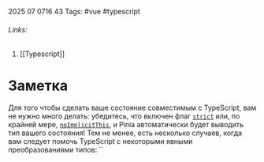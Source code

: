 2025 07 0716 43
Tags: #vue #typescript 
###### Links: 
1) [[Typescript]]
# Заметка
Для того чтобы сделать ваше состояние совместимым с TypeScript, вам не нужно много делать: убедитесь, что включен флаг [`strict`](https://www.typescriptlang.org/tsconfig#strict) или, по крайней мере, [`noImplicitThis`](https://www.typescriptlang.org/tsconfig#noImplicitThis), и Pinia автоматически будет выводить тип вашего состояния! Тем не менее, есть несколько случаев, когда вам следует помочь TypeScript с некоторыми явными преобразованиями типов:
``
```
